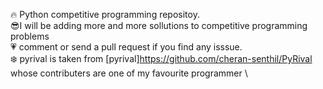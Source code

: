 :fire: Python competitive programming repositoy.\
:sunglasses:I will be adding more and more sollutions to competitive programming problems \
:heartpulse:  comment or send a pull request if you find any isssue.\
:snowflake:  pyrival is taken from [pyrival]<https://github.com/cheran-senthil/PyRival> whose contributers are one of my favourite programmer \
